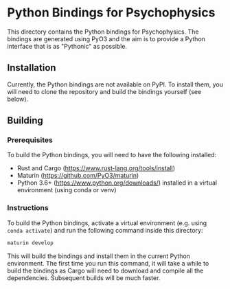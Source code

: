 # Python Bindings for Psychophysics

This directory contains the Python bindings for Psychophysics. The bindings are
generated using PyO3 and the aim is to provide a Python interface that is as
"Pythonic" as possible. 

## Installation
Currently, the Python bindings are not available on PyPI. To install them, you
will need to clone the repository and build the bindings yourself (see below).

## Building

### Prerequisites
To build the Python bindings, you will need to have the following installed:
- Rust and Cargo (https://www.rust-lang.org/tools/install)
- Maturin (https://github.com/PyO3/maturin)
- Python 3.6+ (https://www.python.org/downloads/) installed in a virtual environment (using conda or venv)

### Instructions
To build the Python bindings, activate a virtual environment (e.g. using `conda activate`) and
run the following command inside this directory:
```bash
maturin develop
```
This will build the bindings and install them in the current Python environment. The
first time you run this command, it will take a while to build the bindings as Cargo
will need to download and compile all the dependencies. Subsequent builds will be
much faster.